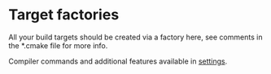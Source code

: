 
# Target factories

All your build targets should be created via a factory here, see comments in the *.cmake file for more info.

Compiler commands and additional features available in [settings](settings).